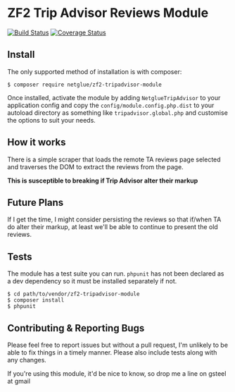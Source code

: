 # ZF2 Trip Advisor Reviews Module

[![Build Status](https://travis-ci.org/netglue/ZF2-Prismic-Module.svg?branch=master)](https://travis-ci.org/netglue/ZF2-Prismic-Module)
[![Coverage Status](https://img.shields.io/coveralls/netglue/ZF2-Prismic-Module.svg)](https://coveralls.io/r/netglue/ZF2-Prismic-Module)


## Install

The only supported method of installation is with composer:
    
    $ composer require netglue/zf2-tripadvisor-module

Once installed, activate the module by adding `NetglueTripAdvisor` to your application config and copy the `config/module.config.php.dist` to your autoload directory as something like `tripadvisor.global.php` and customise the options to suit your needs.

## How it works

There is a simple scraper that loads the remote TA reviews page selected and traverses the DOM to extract the reviews from the page.

**This is susceptible to breaking if Trip Advisor alter their markup**

## Future Plans

If I get the time, I might consider persisting the reviews so that if/when TA do alter their markup, at least we'll be able to continue to present the old reviews.

## Tests

The module has a test suite you can run. `phpunit` has not been declared as a dev dependency so it must be installed separately if not.
    
    $ cd path/to/vendor/zf2-tripadvisor-module
    $ composer install
    $ phpunit

## Contributing & Reporting Bugs

Please feel free to report issues but without a pull request, I'm unlikely to be able to fix things in a timely manner. Please also include tests along with any changes.

If you're using this module, it'd be nice to know, so drop me a line on gsteel at gmail

